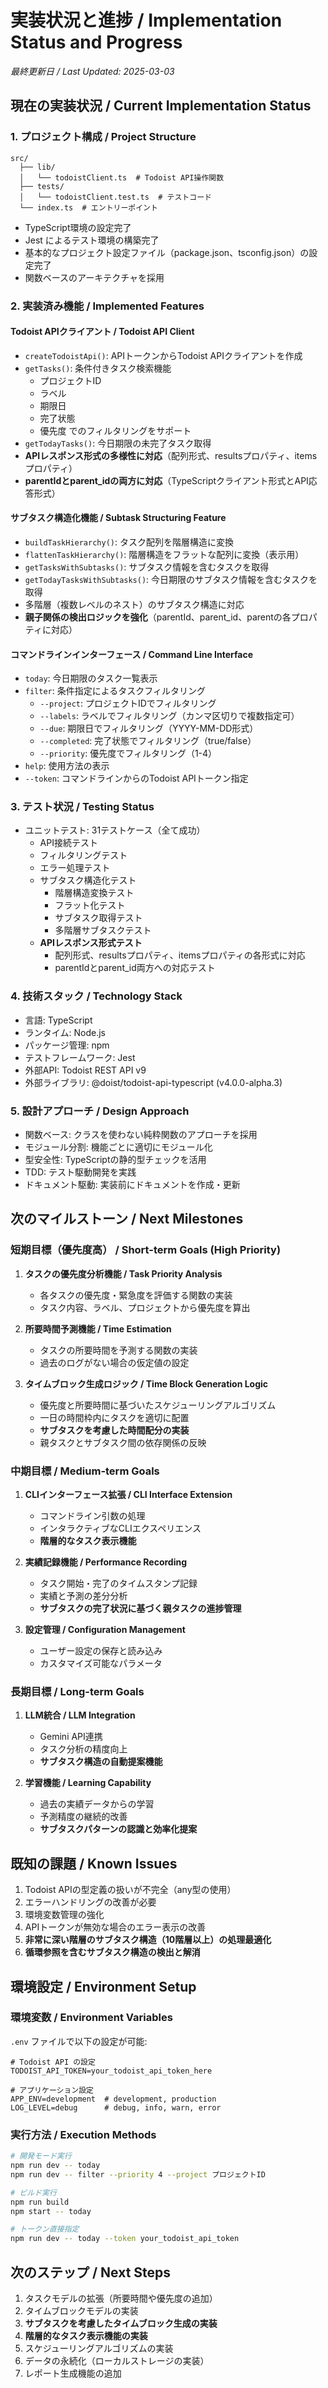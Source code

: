 # 実装状況と進捗 / Implementation Status and Progress

*最終更新日 / Last Updated: 2025-03-03*

## 現在の実装状況 / Current Implementation Status

### 1. プロジェクト構成 / Project Structure

```
src/
  ├── lib/
  │   └── todoistClient.ts  # Todoist API操作関数
  ├── tests/
  │   └── todoistClient.test.ts  # テストコード
  └── index.ts  # エントリーポイント
```

- TypeScript環境の設定完了
- Jest によるテスト環境の構築完了
- 基本的なプロジェクト設定ファイル（package.json、tsconfig.json）の設定完了
- 関数ベースのアーキテクチャを採用

### 2. 実装済み機能 / Implemented Features

#### Todoist APIクライアント / Todoist API Client

- `createTodoistApi()`: APIトークンからTodoist APIクライアントを作成
- `getTasks()`: 条件付きタスク検索機能
  - プロジェクトID
  - ラベル
  - 期限日
  - 完了状態
  - 優先度
  でのフィルタリングをサポート
- `getTodayTasks()`: 今日期限の未完了タスク取得
- **APIレスポンス形式の多様性に対応**（配列形式、resultsプロパティ、itemsプロパティ）
- **parentIdとparent_idの両方に対応**（TypeScriptクライアント形式とAPI応答形式）

#### サブタスク構造化機能 / Subtask Structuring Feature

- `buildTaskHierarchy()`: タスク配列を階層構造に変換
- `flattenTaskHierarchy()`: 階層構造をフラットな配列に変換（表示用）
- `getTasksWithSubtasks()`: サブタスク情報を含むタスクを取得
- `getTodayTasksWithSubtasks()`: 今日期限のサブタスク情報を含むタスクを取得
- 多階層（複数レベルのネスト）のサブタスク構造に対応
- **親子関係の検出ロジックを強化**（parentId、parent_id、parentの各プロパティに対応）

#### コマンドラインインターフェース / Command Line Interface

- `today`: 今日期限のタスク一覧表示
- `filter`: 条件指定によるタスクフィルタリング
  - `--project`: プロジェクトIDでフィルタリング
  - `--labels`: ラベルでフィルタリング（カンマ区切りで複数指定可）
  - `--due`: 期限日でフィルタリング（YYYY-MM-DD形式）
  - `--completed`: 完了状態でフィルタリング（true/false）
  - `--priority`: 優先度でフィルタリング（1-4）
- `help`: 使用方法の表示
- `--token`: コマンドラインからのTodoist APIトークン指定

### 3. テスト状況 / Testing Status

- ユニットテスト: 31テストケース（全て成功）
  - API接続テスト
  - フィルタリングテスト
  - エラー処理テスト
  - サブタスク構造化テスト
    - 階層構造変換テスト
    - フラット化テスト
    - サブタスク取得テスト
    - 多階層サブタスクテスト
  - **APIレスポンス形式テスト**
    - 配列形式、resultsプロパティ、itemsプロパティの各形式に対応
    - parentIdとparent_id両方への対応テスト

### 4. 技術スタック / Technology Stack

- 言語: TypeScript
- ランタイム: Node.js
- パッケージ管理: npm
- テストフレームワーク: Jest
- 外部API: Todoist REST API v9
- 外部ライブラリ: @doist/todoist-api-typescript (v4.0.0-alpha.3)

### 5. 設計アプローチ / Design Approach

- 関数ベース: クラスを使わない純粋関数のアプローチを採用
- モジュール分割: 機能ごとに適切にモジュール化
- 型安全性: TypeScriptの静的型チェックを活用
- TDD: テスト駆動開発を実践
- ドキュメント駆動: 実装前にドキュメントを作成・更新

## 次のマイルストーン / Next Milestones

### 短期目標（優先度高） / Short-term Goals (High Priority)

1. **タスクの優先度分析機能 / Task Priority Analysis**
   - 各タスクの優先度・緊急度を評価する関数の実装
   - タスク内容、ラベル、プロジェクトから優先度を算出

2. **所要時間予測機能 / Time Estimation**
   - タスクの所要時間を予測する関数の実装
   - 過去のログがない場合の仮定値の設定

3. **タイムブロック生成ロジック / Time Block Generation Logic**
   - 優先度と所要時間に基づいたスケジューリングアルゴリズム
   - 一日の時間枠内にタスクを適切に配置
   - **サブタスクを考慮した時間配分の実装**
   - 親タスクとサブタスク間の依存関係の反映

### 中期目標 / Medium-term Goals

1. **CLIインターフェース拡張 / CLI Interface Extension**
   - コマンドライン引数の処理
   - インタラクティブなCLIエクスペリエンス
   - **階層的なタスク表示機能**

2. **実績記録機能 / Performance Recording**
   - タスク開始・完了のタイムスタンプ記録
   - 実績と予測の差分分析
   - **サブタスクの完了状況に基づく親タスクの進捗管理**

3. **設定管理 / Configuration Management**
   - ユーザー設定の保存と読み込み
   - カスタマイズ可能なパラメータ

### 長期目標 / Long-term Goals

1. **LLM統合 / LLM Integration**
   - Gemini API連携
   - タスク分析の精度向上
   - **サブタスク構造の自動提案機能**

2. **学習機能 / Learning Capability**
   - 過去の実績データからの学習
   - 予測精度の継続的改善
   - **サブタスクパターンの認識と効率化提案**

## 既知の課題 / Known Issues

1. Todoist APIの型定義の扱いが不完全（any型の使用）
2. エラーハンドリングの改善が必要
3. 環境変数管理の強化
4. APIトークンが無効な場合のエラー表示の改善
5. **非常に深い階層のサブタスク構造（10階層以上）の処理最適化**
6. **循環参照を含むサブタスク構造の検出と解消**

## 環境設定 / Environment Setup

### 環境変数 / Environment Variables
`.env` ファイルで以下の設定が可能:

```
# Todoist API の設定
TODOIST_API_TOKEN=your_todoist_api_token_here

# アプリケーション設定
APP_ENV=development  # development, production
LOG_LEVEL=debug      # debug, info, warn, error
```

### 実行方法 / Execution Methods

```bash
# 開発モード実行
npm run dev -- today
npm run dev -- filter --priority 4 --project プロジェクトID

# ビルド実行
npm run build
npm start -- today

# トークン直接指定
npm run dev -- today --token your_todoist_api_token
```

## 次のステップ / Next Steps

1. タスクモデルの拡張（所要時間や優先度の追加）
2. タイムブロックモデルの実装
3. **サブタスクを考慮したタイムブロック生成の実装**
4. **階層的なタスク表示機能の実装**
5. スケジューリングアルゴリズムの実装
6. データの永続化（ローカルストレージの実装）
7. レポート生成機能の追加